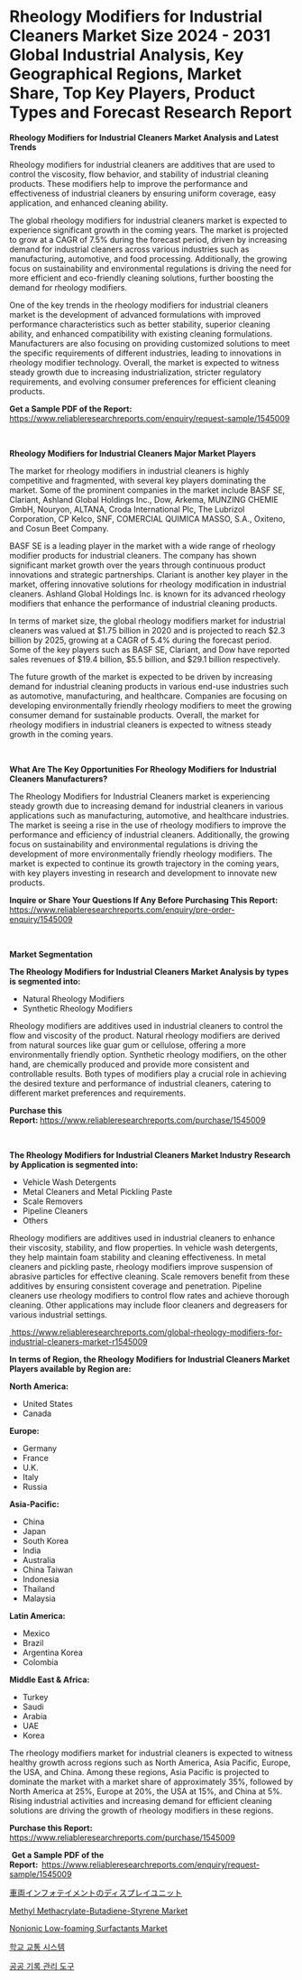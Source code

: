 <p><h1>Rheology Modifiers for Industrial Cleaners Market Size 2024 - 2031 Global Industrial Analysis, Key Geographical Regions, Market Share, Top Key Players, Product Types and Forecast Research Report</h1></p><p><strong>Rheology Modifiers for Industrial Cleaners Market Analysis and Latest Trends</strong></p>
<p><p>Rheology modifiers for industrial cleaners are additives that are used to control the viscosity, flow behavior, and stability of industrial cleaning products. These modifiers help to improve the performance and effectiveness of industrial cleaners by ensuring uniform coverage, easy application, and enhanced cleaning ability.</p><p>The global rheology modifiers for industrial cleaners market is expected to experience significant growth in the coming years. The market is projected to grow at a CAGR of 7.5% during the forecast period, driven by increasing demand for industrial cleaners across various industries such as manufacturing, automotive, and food processing. Additionally, the growing focus on sustainability and environmental regulations is driving the need for more efficient and eco-friendly cleaning solutions, further boosting the demand for rheology modifiers.</p><p>One of the key trends in the rheology modifiers for industrial cleaners market is the development of advanced formulations with improved performance characteristics such as better stability, superior cleaning ability, and enhanced compatibility with existing cleaning formulations. Manufacturers are also focusing on providing customized solutions to meet the specific requirements of different industries, leading to innovations in rheology modifier technology. Overall, the market is expected to witness steady growth due to increasing industrialization, stricter regulatory requirements, and evolving consumer preferences for efficient cleaning products.</p></p>
<p><strong>Get a Sample PDF of the Report:&nbsp;</strong> <a href="https://www.reliableresearchreports.com/enquiry/request-sample/1545009">https://www.reliableresearchreports.com/enquiry/request-sample/1545009</a></p>
<p>&nbsp;</p>
<p><strong>Rheology Modifiers for Industrial Cleaners Major Market Players</strong></p>
<p><p>The market for rheology modifiers in industrial cleaners is highly competitive and fragmented, with several key players dominating the market. Some of the prominent companies in the market include BASF SE, Clariant, Ashland Global Holdings Inc., Dow, Arkema, MUNZING CHEMIE GmbH, Nouryon, ALTANA, Croda International Plc, The Lubrizol Corporation, CP Kelco, SNF, COMERCIAL QUIMICA MASSO, S.A., Oxiteno, and Cosun Beet Company.</p><p>BASF SE is a leading player in the market with a wide range of rheology modifier products for industrial cleaners. The company has shown significant market growth over the years through continuous product innovations and strategic partnerships. Clariant is another key player in the market, offering innovative solutions for rheology modification in industrial cleaners. Ashland Global Holdings Inc. is known for its advanced rheology modifiers that enhance the performance of industrial cleaning products.</p><p>In terms of market size, the global rheology modifiers market for industrial cleaners was valued at $1.75 billion in 2020 and is projected to reach $2.3 billion by 2025, growing at a CAGR of 5.4% during the forecast period. Some of the key players such as BASF SE, Clariant, and Dow have reported sales revenues of $19.4 billion, $5.5 billion, and $29.1 billion respectively.</p><p>The future growth of the market is expected to be driven by increasing demand for industrial cleaning products in various end-use industries such as automotive, manufacturing, and healthcare. Companies are focusing on developing environmentally friendly rheology modifiers to meet the growing consumer demand for sustainable products. Overall, the market for rheology modifiers in industrial cleaners is expected to witness steady growth in the coming years.</p></p>
<p>&nbsp;</p>
<p><strong>What Are The Key Opportunities For Rheology Modifiers for Industrial Cleaners Manufacturers?</strong></p>
<p><p>The Rheology Modifiers for Industrial Cleaners market is experiencing steady growth due to increasing demand for industrial cleaners in various applications such as manufacturing, automotive, and healthcare industries. The market is seeing a rise in the use of rheology modifiers to improve the performance and efficiency of industrial cleaners. Additionally, the growing focus on sustainability and environmental regulations is driving the development of more environmentally friendly rheology modifiers. The market is expected to continue its growth trajectory in the coming years, with key players investing in research and development to innovate new products.</p></p>
<p><strong>Inquire or Share Your Questions If Any Before Purchasing This Report:</strong> <a href="https://www.reliableresearchreports.com/enquiry/pre-order-enquiry/1545009">https://www.reliableresearchreports.com/enquiry/pre-order-enquiry/1545009</a></p>
<p>&nbsp;</p>
<p><strong>Market Segmentation</strong></p>
<p><strong>The Rheology Modifiers for Industrial Cleaners Market Analysis by types is segmented into:</strong></p>
<p><ul><li>Natural Rheology Modifiers</li><li>Synthetic Rheology Modifiers</li></ul></p>
<p><p>Rheology modifiers are additives used in industrial cleaners to control the flow and viscosity of the product. Natural rheology modifiers are derived from natural sources like guar gum or cellulose, offering a more environmentally friendly option. Synthetic rheology modifiers, on the other hand, are chemically produced and provide more consistent and controllable results. Both types of modifiers play a crucial role in achieving the desired texture and performance of industrial cleaners, catering to different market preferences and requirements.</p></p>
<p><strong>Purchase this Report:&nbsp;</strong><a href="https://www.reliableresearchreports.com/purchase/1545009">https://www.reliableresearchreports.com/purchase/1545009</a></p>
<p>&nbsp;</p>
<p><strong>The Rheology Modifiers for Industrial Cleaners Market Industry Research by Application is segmented into:</strong></p>
<p><ul><li>Vehicle Wash Detergents</li><li>Metal Cleaners and Metal Pickling Paste</li><li>Scale Removers</li><li>Pipeline Cleaners</li><li>Others</li></ul></p>
<p><p>Rheology modifiers are additives used in industrial cleaners to enhance their viscosity, stability, and flow properties. In vehicle wash detergents, they help maintain foam stability and cleaning effectiveness. In metal cleaners and pickling paste, rheology modifiers improve suspension of abrasive particles for effective cleaning. Scale removers benefit from these additives by ensuring consistent coverage and penetration. Pipeline cleaners use rheology modifiers to control flow rates and achieve thorough cleaning. Other applications may include floor cleaners and degreasers for various industrial settings.</p></p>
<p><a href="https://www.reliableresearchreports.com/global-rheology-modifiers-for-industrial-cleaners-market-r1545009">&nbsp;https://www.reliableresearchreports.com/global-rheology-modifiers-for-industrial-cleaners-market-r1545009</a></p>
<p><strong>In terms of Region, the Rheology Modifiers for Industrial Cleaners Market Players available by Region are:</strong></p>
<p>
    <p> <strong> North America: </strong>
        <ul>
            <li>United States</li>
            <li>Canada</li>
        </ul>
        </p> 
    <p> <strong> Europe: </strong>
        <ul>
            <li>Germany</li>
            <li>France</li>
            <li>U.K.</li>
            <li>Italy</li>
            <li>Russia</li>
        </ul>
        </p> 
    <p> <strong> Asia-Pacific: </strong>
        <ul>
            <li>China</li>
            <li>Japan</li>
            <li>South Korea</li>
            <li>India</li>
            <li>Australia</li>
            <li>China Taiwan</li>
            <li>Indonesia</li>
            <li>Thailand</li>
            <li>Malaysia</li>
        </ul>
        </p> 
    <p> <strong> Latin America: </strong>
        <ul>
            <li>Mexico</li>
            <li>Brazil</li>
            <li>Argentina Korea</li>
            <li>Colombia</li>
        </ul>
        </p> 
    <p> <strong> Middle East & Africa: </strong>
        <ul>
            <li>Turkey</li>
            <li>Saudi</li>
            <li>Arabia</li>
            <li>UAE</li>
            <li>Korea</li>
        </ul>
    </p>
    </p>
<p><p>The rheology modifiers market for industrial cleaners is expected to witness healthy growth across regions such as North America, Asia Pacific, Europe, the USA, and China. Among these regions, Asia Pacific is projected to dominate the market with a market share of approximately 35%, followed by North America at 25%, Europe at 20%, the USA at 15%, and China at 5%. Rising industrial activities and increasing demand for efficient cleaning solutions are driving the growth of rheology modifiers in these regions.</p></p>
<p><strong>Purchase this Report: </strong><a href="https://www.reliableresearchreports.com/purchase/1545009">https://www.reliableresearchreports.com/purchase/1545009</a></p>
<p>&nbsp;<strong>Get a Sample PDF of the Report:&nbsp;&nbsp;</strong><a href="https://www.reliableresearchreports.com/enquiry/request-sample/1545009">https://www.reliableresearchreports.com/enquiry/request-sample/1545009</a></p>
<p><strong></strong></p>
<p><p><a href="https://github.com/AhmadMann1950/Market-Research-Report-List-1/blob/main/9032526136523.md">車両インフォテイメントのディスプレイユニット</a></p><p><a href="https://github.com/RyleeBauch2023/Market-Research-Report-List-1/blob/main/methyl-methacrylate-butadiene-styrene-market.md">Methyl Methacrylate-Butadiene-Styrene Market</a></p><p><a href="https://github.com/jodemen/Market-Research-Report-List-3/blob/main/nonionic-low-foaming-surfactants-market.md">Nonionic Low-foaming Surfactants Market</a></p><p><a href="https://github.com/akzkkws047661437/Market-Research-Report-List-2/blob/main/7414956142057.md">학교 교통 시스템</a></p><p><a href="https://github.com/vsckjg50460/Market-Research-Report-List-2/blob/main/3679354142058.md">공공 기록 관리 도구</a></p></p>